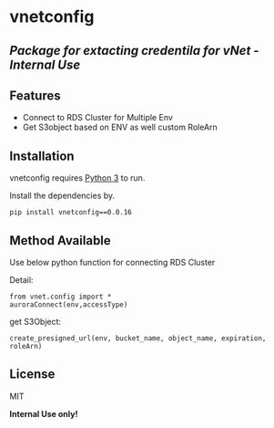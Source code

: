 # vnetconfig
## _Package for extacting credentila for vNet - Internal Use_



## Features

- Connect to RDS Cluster for Multiple Env
- Get S3object based on ENV as well custom RoleArn


## Installation

vnetconfig requires [Python 3](https://www.python.org/download/releases/3.0/)  to run.

Install the dependencies by.

```
pip install vnetconfig==0.0.16
```

## Method Available

Use below python function for connecting RDS Cluster

Detail:

```
from vnet.config import *
auroraConnect(env,accessType)
```

get S3Object:

```
create_presigned_url(env, bucket_name, object_name, expiration, roleArn)
```


## License

MIT

**Internal Use only!**


